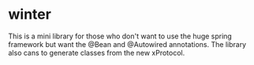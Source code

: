 # winter
This is a mini library for those who don't want to use the huge spring framework but want the @Bean and @Autowired annotations.
The library also cans to generate classes from the new xProtocol.
